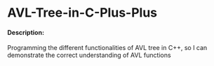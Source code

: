 # AVL-Tree-in-C-Plus-Plus

#### Description:
Programming the different functionalities of AVL tree in C++, so I can demonstrate the correct understanding of AVL functions
